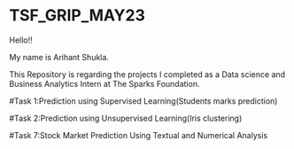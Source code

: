 # TSF_GRIP_MAY23

Hello!!

My name is Arihant Shukla.

This Repository is regarding the projects I completed as a Data science and Business Analytics Intern at The Sparks Foundation.

#Task 1:Prediction using Supervised Learning(Students marks prediction)

#Task 2:Prediction using Unsupervised Learning(Iris clustering)

#Task 7:Stock Market Prediction Using Textual and Numerical Analysis
